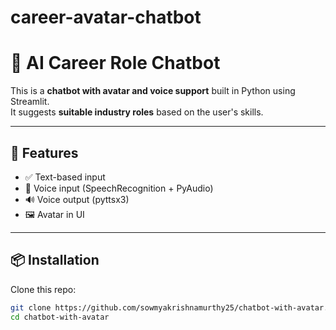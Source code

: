 # career-avatar-chatbot
# 🤖 AI Career Role Chatbot

This is a **chatbot with avatar and voice support** built in Python using Streamlit.  
It suggests **suitable industry roles** based on the user's skills.

---

## 🚀 Features
- ✅ Text-based input
- 🎤 Voice input (SpeechRecognition + PyAudio)
- 🔊 Voice output (pyttsx3)
- 🖼 Avatar in UI

---

## 📦 Installation
Clone this repo:
```bash
git clone https://github.com/sowmyakrishnamurthy25/chatbot-with-avatar.git
cd chatbot-with-avatar
